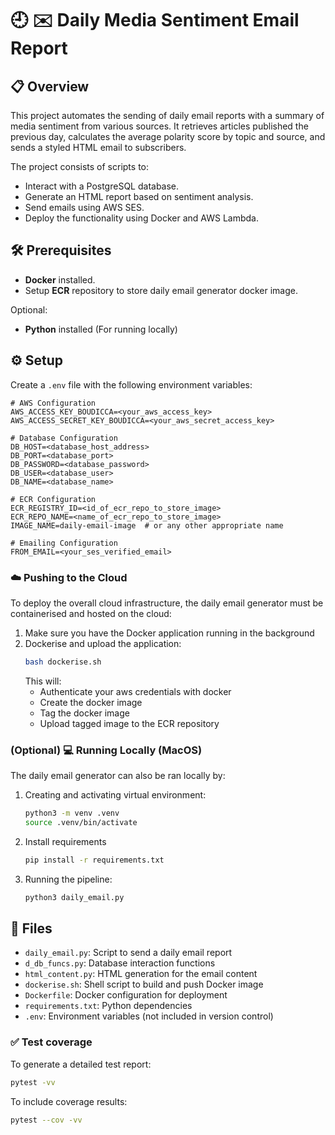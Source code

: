 
# 🕘 ✉️ Daily Media Sentiment Email Report

## 📋 Overview
This project automates the sending of daily email reports with a summary of media sentiment from various sources. It retrieves articles published the previous day, calculates the average polarity score by topic and source, and sends a styled HTML email to subscribers.

The project consists of scripts to:
- Interact with a PostgreSQL database.
- Generate an HTML report based on sentiment analysis.
- Send emails using AWS SES.
- Deploy the functionality using Docker and AWS Lambda.

## 🛠️ Prerequisites
- **Docker** installed.
- Setup **ECR** repository to store daily email generator docker image.  

Optional:
- **Python** installed (For running locally)

## ⚙️ Setup 
Create a `.env` file with the following environment variables:
```
# AWS Configuration
AWS_ACCESS_KEY_BOUDICCA=<your_aws_access_key>
AWS_ACCESS_SECRET_KEY_BOUDICCA=<your_aws_secret_access_key>

# Database Configuration
DB_HOST=<database_host_address>
DB_PORT=<database_port>
DB_PASSWORD=<database_password>
DB_USER=<database_user>
DB_NAME=<database_name>

# ECR Configuration
ECR_REGISTRY_ID=<id_of_ecr_repo_to_store_image>
ECR_REPO_NAME=<name_of_ecr_repo_to_store_image>
IMAGE_NAME=daily-email-image  # or any other appropriate name

# Emailing Configuration
FROM_EMAIL=<your_ses_verified_email>
```

### ☁️ Pushing to the Cloud
To deploy the overall cloud infrastructure, the daily email generator must be containerised and hosted on the cloud:

1. Make sure you have the Docker application running in the background
2. Dockerise and upload the application:
    ```bash
    bash dockerise.sh
    ```
    This will:
    - Authenticate your aws credentials with docker
    - Create the docker image
    - Tag the docker image
    - Upload tagged image to the ECR repository

### (**Optional**) 💻 Running Locally (MacOS)
The daily email generator can also be ran locally by:

1. Creating and activating virtual environment:
    ```bash
    python3 -m venv .venv
    source .venv/bin/activate
    ```
2. Install requirements
    ```bash
    pip install -r requirements.txt
    ```
3. Running the pipeline:
    ```bash
    python3 daily_email.py
    ```

## 📁 Files
- `daily_email.py`: Script to send a daily email report
- `d_db_funcs.py`: Database interaction functions
- `html_content.py`: HTML generation for the email content
- `dockerise.sh`: Shell script to build and push Docker image
- `Dockerfile`: Docker configuration for deployment
- `requirements.txt`: Python dependencies
- `.env`: Environment variables (not included in version control)

### ✅ Test coverage
To generate a detailed test report:
```bash
pytest -vv
```
To include coverage results:
```bash
pytest --cov -vv
```